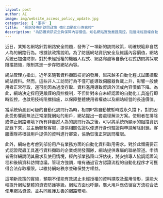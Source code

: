 ```yaml
---
layout: post
author: AI
image: img/website_access_policy_update.jpg
categories: [ '軍事' ]
title:  "網站發佈新訪問政策 強化自動化行為管控"
description: "為防護資訊安全與保障內容價值，知名網站實施嚴謹風控，阻擋未經授權自動化程式訪問，另設認證管道供企業合法取用資料。"
---
```

近日，某知名網站針對網路安全問題，發佈了一項新的訪問政策，明確規範非自然人為的網路行為。根據該政策說明，為了防護網站資訊安全及維護內容價值，網站系統已加強防禦，對於未經授權的機器人程式、網路爬蟲等自動化程式訪問將採取阻擋措施，限制其進一步存取網站內容。

網站管理方指出，近年來隨著資料擷取技術的發展，越來越多自動化程式試圖擷取網站資料。然而，這些非人工訪問行為不僅可能導致伺服器負載上升，影響一般使用者正常存取，還可能因為過度存取、資料濫用導致資訊外流或內容價值下降。為此，網站決定採用更嚴謹的風控機制，不但針對來自未經認證的自動化工具進行即時監控，也啟用技術阻擋措施，以保障整體使用者權益以及網站經營的長遠價值。

當系統偵測到可疑的自動化訪問行為時，相關IP將自動被暫時或永久擋下。對於因此受影響而無法正常瀏覽網站的用戶，網站提出一套處理解決方案。使用者在排除或停止網路環境下所有非自然人為的訪問行為之後，可以將系統所顯示的阻擋資訊記錄下來，並主動聯繫客服，提供相關佐證以便進行身份驗證與申請解除封鎖。客服團隊將根據用戶提供的資料進行審查，協助恢復正常訪問權限。

此外，網站也考慮到部份用戶有業務方面的自動化資料取用需求。對於此類需要正式認證爬蟲工具進行資料擷取的企業或開發團隊，網站提供專屬的聯絡管道。申請者需詳細說明其需求及使用情境，經內部業務窗口評估後，將安排專人協調認證流程和後續資料訪問協議。管理方強調，唯有通過官方認證流程的自動化程序才可獲得合法存取權限，以維持網站秩序並確保雙方權益。

這項新政策的實施，預期不僅能有效遏止未經授權的資料擷取及濫用情形，還能大幅提升網站整體的資安防護等級。網站方面也呼籲，廣大用戶應依循官方流程合法使用網站資源，並共同維護友善的網路環境。